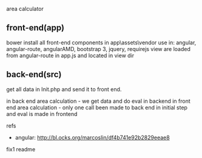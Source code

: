 area calculator

front-end(app)
--------------
bower install all front-end components in app\assets\vendor
use in: angular, angular-route, angularAMD, bootstrap 3, jquery, requirejs
view are loaded from angular-route in app.js and located in view dir

back-end(src)
-------------
get all data in Init.php and send it to front end.

in back end area calculation  - we get data and do eval in backend
in front end area calculation - only one call been made to back end in initial step and eval is made in frontend 





refs
 - angular: http://bl.ocks.org/marcoslin/df4b741e92b2829eeae8

fix1 readme
